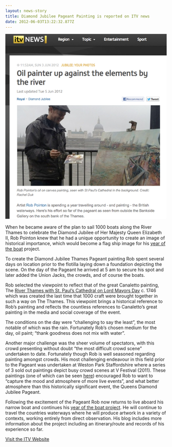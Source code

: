 ```yaml
---
layout: news-story
title: Diamond Jubilee Pageant Painting is reported on ITV news
date: 2012-06-03T13:22:32.877Z
---
```



![Rob featured on ITV News under the headline 'Oil painter up against the elements by the river'](/assets/img/uploads/itvnewspiece.png)

When he became aware of the plan to sail 1000 boats along the River Thames to celebrate the Diamond Jubilee of Her Majesty Queen Elizabeth II, Rob Pointon knew that he had a unique opportunity to create an image of historical importance, which would become a flag ship image for his [year of the boat](http://yearoftheboat.blogspot.co.uk/) project.

To create the Diamond Jubilee Thames Pageant painting Rob spent several days on location prior to the flotilla laying down a foundation depicting the scene. On the day of the Pageant he arrived at 5 am to secure his spot and later added the Union Jacks, the crowds, and of course the boats.

Rob selected the viewpoint to reflect that of the great Canaletto painting, The [River Thames with St. Paul’s Cathedral on Lord Mayors Day](http://www.wikipaintings.org/en/canaletto/the-river-thames-with-st-paul-s-cathedral-on-lord-mayor-s-day) c. 1746 which was created the last time that 1000 craft were brought together in such a way on The Thames. This viewpoint brings a historical reference to Rob’s painting and reflects the countless references to Canaletto’s great painting in the media and social coverage of the event.

The conditions on the day were “challenging to say the least”, the most notable of which was the rain. Fortunately Rob’s chosen medium for the day, oil paint; “thank goodness does not mix with water”.

Another major challenge was the sheer volume of spectators, with this crowd presenting without doubt “the most difficult crowd scene” undertaken to date. Fortunately though Rob is well seasoned regarding painting amongst crowds. His most challenging endeavour in this field prior to the Pageant was undertaken at Weston Park Staffordshire where a series of 3 sold out paintings depict busy crowd scenes at V Festival (2011). These paintings (one of which can be seen [here](http://millardandlancaster.co.uk/rob-pointon/outside-the-arena.html)) encouraged Rob to want to “capture the mood and atmosphere of more live events”, and what better atmosphere than this historically significant event, the Queens Diamond Jubilee Pageant.

Following the excitement of the Pageant Rob now returns to live aboard his narrow boat and continues his [year of the boat project](http://yearoftheboat.blogspot.co.uk/). He will continue to travel the countries waterways where he will produce artwork in a variety of contexts, working entirely from direct observation. His blog includes more information about the project including an itinerary/route and records of his experience so far.

[Visit the ITV Website](http://www.itv.com/news/update/2012-06-03/oil-painter-up-against-the-elements-by-the-river/)